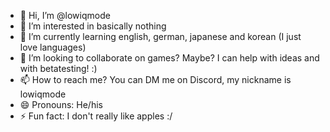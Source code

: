 - 👋 Hi, I’m @lowiqmode
- 👀 I’m interested in basically nothing
- 🌱 I’m currently learning english, german, japanese and korean (I just love languages)
- 💞️ I’m looking to collaborate on games? Maybe? I can help with ideas and with betatesting! :)
- 📫 How to reach me? You can DM me on Discord, my nickname is lowiqmode
- 😄 Pronouns: He/his
- ⚡ Fun fact: I don't really like apples :/

<!---
lowiqmode/lowiqmode is a ✨ special ✨ repository because its `README.md` (this file) appears on your GitHub profile.
You can click the Preview link to take a look at your changes.
--->
